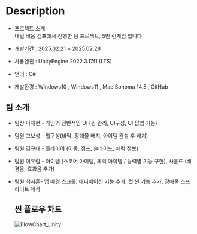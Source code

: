 # Description
- 프로젝트 소개   
내일 배움 캠프에서 진행한 팀 프로젝트, 5인  런게임 입니다

- 개발기간 : 2025.02.21 ~ 2025.02.28
  
- 사용엔진 : UnityEngine  2022.3.17f1 (LTS)
  
-  언어 : C#
  
- 개발환경 : Windows10 , Windows11 , Mac Sonoma 14.5 , GitHub

## 팀 소개      
- 팀장 나재현 - 게임의 전반적인 UI (씬 관리, UI구성, UI 팝업 기능)
  
- 팀원 고보성 - 맵구성(바닥, 장애물 배치, 아이템 완성 후 배치)
  
- 팀원 김규태 - 플레이어 (이동, 점프, 슬라이드, 체력 정보)
  
- 팀원 이유림 -  아이템 (스코어 아이템, 체력 아이템 / 능력별 기능 구현), 사운드 (배경음, 효과음 추가)
  
- 팀원 최시훈- 맵 배경 스크롤,  애니메이션 기능 추가, 컷 씬 기능 추가, 장애물 스프라이트 제작

  ## 씬 플로우 차트
  ![FlowChart_Unity](https://github.com/user-attachments/assets/137d4cd4-0503-47fb-8d6a-63cfbfc9711b)
